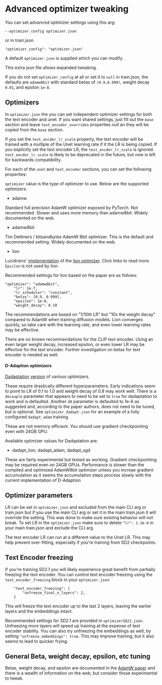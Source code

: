 # Advanced optimizer tweaking

You can set advanced optimizer settings using this arg:

    --optimizer_config optimizer.json

or in train.json 

    "optimizer_config": "optimizer.json"

A default `optimizer.json` is supplied which you can modify.

This extra json file allows expanded tweaking.  

If you do not set `optimizer_config` at all or set it to `null` in train.json, the defaults are `adamw8bit` with standard betas of `(0.9,0.999)`, weight decay `0.01`, and epsilon `1e-8`. 

## Optimizers

In `optimizer.json` the you can set independent optimizer settings for both the text encoder and unet.  If you want shared settings, just fill out the `base` section and leave `text_encoder_overrides` properties null an they will be copied from the `base` section.

If you set the `text_encder_lr_scale` property, the text encoder will be trained with a multiple of the Unet learning rate if it the LR is being copied.  If you explicitly set the text encoder LR, the `text_encder_lr_scale` is ignored.  `text_encder_lr_scale` is likely to be deprecated in the future, but now is left for backwards compatibility. 

For each of the `unet` and `text_encoder` sections, you can set the following properties:

`optimizer` value is the type of optimizer to use. Below are the supported optimizers.

* adamw

Standard full precision AdamW optimizer exposed by PyTorch.  Not recommended.  Slower and uses more memory than adamw8bit.  Widely documented on the web.

* adamw8bit

Tim Dettmers / bitsandbytes AdamW 8bit optimizer.  This is the default and recommended setting.  Widely documented on the web.

* lion

Lucidrains' [implementation](https://github.com/lucidrains/lion-pytorch) of the [lion optimizer](https://arxiv.org/abs/2302.06675).  Click links to read more.  `Epsilon` is not used by lion.

Recommended settings for lion based on the paper are as follows:

    "optimizer": "adamw8bit",
        "lr": 1e-7,
        "lr_scheduler": "constant",
        "betas": [0.9, 0.999],
        "epsilon": 1e-8,
        "weight_decay": 0.10

The recommendations are based on "1/10th LR" but "10x the weight decay" compared to AdamW when training diffusion models.  Lion converges quickly, so take care with the learning rate, and even lower learning rates  may be effective.  

There are no known recommendations for the CLIP text encoder.  Using an even larger weight decay, increased epsilon, or even lower LR may be effective for the text encoder.  Further investigation on betas for text encoder is needed as well. 

#### D-Adaption optimizers

[Dadaptation](https://arxiv.org/abs/2301.07733) [version](https://github.com/facebookresearch/dadaptation) of various optimizers.  

These require drastically different hyperparameters.  Early indications seem to point to LR of 0.1 to 1.0 and weight decay of 0.8 may work well.  There is a `decouple` parameter that appears to need to be set to `true` for dadaptation to work and is defaulted. Another `d0` parameter is defaulted to 1e-6 as suggested and, according to the paper authors, does not need to be tuned, but is optional.  See `optimizer_dadapt.json` for an example of a fully configured `dadapt_adam` training. 

These are not memory efficient.  You should use gradient checkpointing even with 24GB GPU.

Available optimizer values for Dadaptation are:

* dadapt_lion, dadapt_adam, dadapt_sgd

These are fairly experimental but tested as working.  Gradient checkpointing may be required even on 24GB GPUs.  Performance is slower than the compiled and optimized AdamW8bit optimizer unless you increae gradient accumulation as it seems the accumulation steps process slowly with the current implementation of D-Adaption

## Optimizer parameters

LR can be set in `optimizer.json` and excluded from the main CLI arg or train.json but if you use the main CLI arg or set it in the main train.json it will override the setting. This was done to make sure existing behavior will not break.  To set LR in the `optimizer.json` make sure to delete `"lr": 1.3e-6` in your main train.json and exclude the CLI arg.

The text encoder LR can run at a different value to the Unet LR. This may help prevent over-fitting, especially if you're training from SD2 checkpoints. 

## Text Encoder freezing

If you're training SD2.1 you will likely experience great benefit from partially freezing the text encoder. You can control text encoder freezing using the `text_encoder_freezing` block in your `optimizer.json`:

```
    "text_encoder_freezing": {
        "unfreeze_final_n_layers": 2,
    }
```

This will freeze the text encoder up to the last 2 layers, leaving the earlier layers and the embeddings intact. 

Recommended settings for SD2.1 are provided in `optimizerSD21.json`. Unfreezing more layers will speed up training at the expense of text encoder stability. You can also try unfreezing the embeddings as well, by setting `"unfreeze_embeddings": true`. This may improve training, but it also seems to lead to quicker frying. 

## General Beta, weight decay, epsilon, etc tuning

Betas, weight decay, and epsilon are documented in the [AdamW paper](https://arxiv.org/abs/1711.05101) and there is a wealth of information on the web, but consider those experimental to tweak.  
